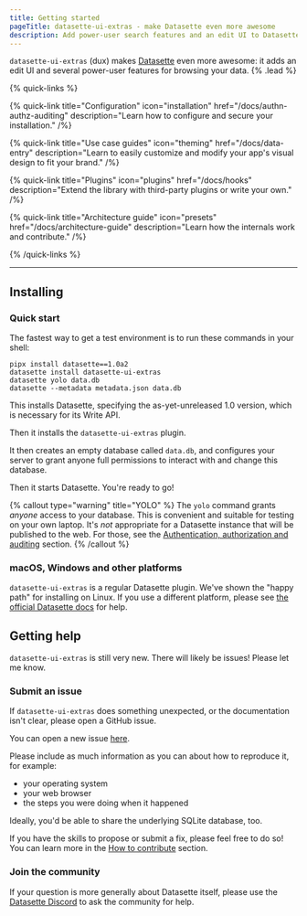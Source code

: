 ```yaml
---
title: Getting started
pageTitle: datasette-ui-extras - make Datasette even more awesome
description: Add power-user search features and an edit UI to Datasette.
---
```


`datasette-ui-extras` (dux) makes [Datasette](https://datasette.io/) even more awesome: it adds an edit UI and several power-user features for browsing your data. {% .lead %}

{% quick-links %}

{% quick-link title="Configuration" icon="installation" href="/docs/authn-authz-auditing" description="Learn how to configure and secure your installation." /%}

{% quick-link title="Use case guides" icon="theming" href="/docs/data-entry" description="Learn to easily customize and modify your app's visual design to fit your brand." /%}

{% quick-link title="Plugins" icon="plugins" href="/docs/hooks" description="Extend the library with third-party plugins or write your own." /%}

{% quick-link title="Architecture guide" icon="presets" href="/docs/architecture-guide" description="Learn how the internals work and contribute." /%}


{% /quick-links %}

---

## Installing


### Quick start

The fastest way to get a test environment is to run these commands in your shell:

```shell
pipx install datasette==1.0a2
datasette install datasette-ui-extras
datasette yolo data.db
datasette --metadata metadata.json data.db
```

This installs Datasette, specifying the as-yet-unreleased 1.0 version, which is necessary for its Write API.

Then it installs the `datasette-ui-extras` plugin.

It then creates an empty database called `data.db`, and configures your server to grant anyone full permissions to interact with and change this database.

Then it starts Datasette. You're ready to go!

{% callout type="warning" title="YOLO" %}
The `yolo` command grants _anyone_ access to your database. This is convenient and suitable for testing on your own laptop. It's _not_ appropriate for a Datasette instance that will be published to the web. For those, see the [Authentication, authorization and auditing](/docs/authn-authz-auditing) section.
{% /callout %}

### macOS, Windows and other platforms

`datasette-ui-extras` is a regular Datasette plugin. We've shown the "happy path" for installing on Linux. If you use a different platform, please see [the official Datasette docs](https://docs.datasette.io/en/stable/installation.html) for help.

## Getting help

`datasette-ui-extras` is still very new. There will likely be issues! Please let me know.

### Submit an issue

If `datasette-ui-extras` does something unexpected, or the documentation isn't clear, please open a GitHub issue.

You can open a new issue [here](https://github.com/cldellow/datasette-ui-extras/issues/new).

Please include as much information as you can about how to reproduce it, for example:

- your operating system
- your web browser
- the steps you were doing when it happened

Ideally, you'd be able to share the underlying SQLite database, too.

If you have the skills to propose or submit a fix, please feel free to do so! You can learn more in the [How to contribute](/docs/how-to-contribute) section.

### Join the community

If your question is more generally about Datasette itself, please use the [Datasette Discord](https://datasette.io/discord) to ask the community for help.
